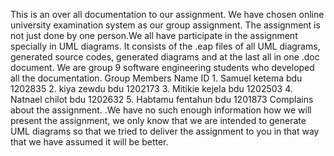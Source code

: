 This is an over all documentation to our assignment.
We have chosen  online university examination system as our group assignment.
The assignment is not just done by one person.We all have participate in the assignment specially in UML diagrams. 
It consists of the .eap files of all UML diagrams, generated source codes, generated diagrams and at the last all in one .doc document.
We are group 9 software engineering students who developed all the documentation.
Group Members
	             Name                         ID
          1. Samuel ketema               bdu 1202835
          2. kiya zewdu                  bdu 1202173
          3. Mitikie kejela              bdu 1202503
          4. Natnael chilot              bdu 1202632
          5. Habtamu fentahun            bdu 1201873
Complains about the assignment.
	.We have no such enough information how we will present the assignment, we only know that we are intended to generate UML diagrams
	   so that we tried to deliver the assignment to you in that way that we have assumed it will be better.


    
